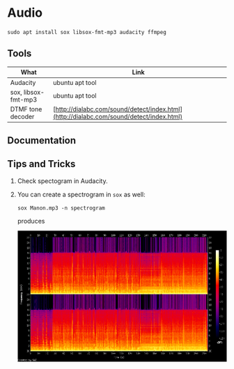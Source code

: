 # Audio

```
sudo apt install sox libsox-fmt-mp3 audacity ffmpeg
```

## Tools

|What|Link|
|----|----|
|Audacity | ubuntu apt tool |
| sox, libsox-fmt-mp3 | ubuntu apt tool |
|DTMF tone decoder | [http://dialabc.com/sound/detect/index.html](http://dialabc.com/sound/detect/index.html)|

## Documentation

## Tips and Tricks

1. Check spectogram in Audacity.
2. You can create a spectrogram in `sox` as well:

   ```
   sox Manon.mp3 -n spectrogram
   ```

   produces

   ![](/images/spectrogram.png)
